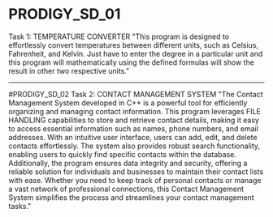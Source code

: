 # PRODIGY_SD_01
Task 1: TEMPERATURE CONVERTER
"This program is designed to effortlessly convert temperatures between different units, such as Celsius, Fahrenheit, and Kelvin.
Just have to enter the degree in a particular unit and this program will mathematically using the defined formulas will show the result in other two respective units."
__________________________________________________________________________________________________________________________________________________________________________________
#PRODIGY_SD_02
Task 2:
CONTACT MANAGEMENT SYSTEM
 "The Contact Management System developed in C++ is a powerful tool for efficiently organizing and managing contact information. This program leverages FILE HANDLING capabilities to store and retrieve contact details, making it easy to access essential information such as names, phone numbers, and email addresses. With an intuitive user interface, users can add, edit, and delete contacts effortlessly. The system also provides robust search functionality, enabling users to quickly find specific contacts within the database. Additionally, the program ensures data integrity and security, offering a reliable solution for individuals and businesses to maintain their contact lists with ease. Whether you need to keep track of personal contacts or manage a vast network of professional connections, this Contact Management System simplifies the process and streamlines your contact management tasks."
 
 
